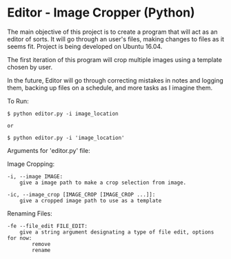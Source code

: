 # Editor - Image Cropper (Python)

The main objective of this project is to create a program that will act as an editor of sorts. It will go through an user's files, making changes to files as it seems fit. Project is being developed on Ubuntu 16.04.

The first iteration of this program will crop multiple images using a template chosen by user.

In the future, Editor will go through correcting mistakes in notes and logging them, backing up files on a schedule, and more tasks as I imagine them.


To Run:

	$ python editor.py -i image_location

	or

	$ python editor.py -i 'image_location'


Arguments for 'editor.py' file:

Image Cropping:

	-i, --image IMAGE: 
		give a image path to make a crop selection from image.

	-ic, --image_crop [IMAGE_CROP [IMAGE_CROP ...]]: 
		give a cropped image path to use as a template


Renaming Files:

	-fe --file_edit FILE_EDIT:
		give a string argument designating a type of file edit, options for now:
			remove
			rename
